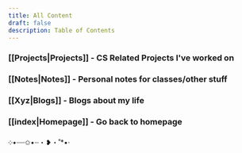 ```yaml
---
title: All Content
draft: false
description: Table of Contents
---
```


### [[Projects|Projects]] - CS Related Projects I've worked on  
### [[Notes|Notes]] - Personal notes for classes/other stuff
### [[Xyz|Blogs]] - Blogs about my life

### [[index|Homepage]] - Go back to homepage  

༶•┈┈✩•┈・❥・˚*•·